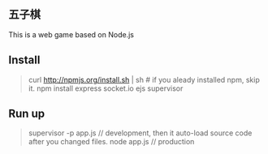 ## 五子棋
This is a web game based on Node.js

## Install
> curl http://npmjs.org/install.sh | sh # if you aleady installed npm, skip it.
> npm install express socket.io ejs supervisor

## Run up
> supervisor -p app.js // development, then it auto-load source code after you changed files.
> node app.js // production
